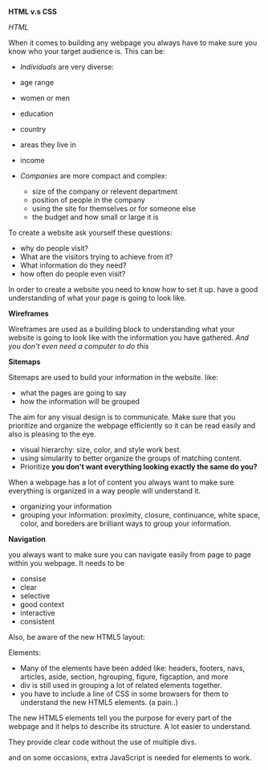**HTML v.s CSS**
 
 *HTML*
  
  When it comes to building any webpage you always have to make sure you know who your target audience is. This can be:

  - *Individuals* are very diverse:
   - age range
   - women or men
   - education
   - country
   - areas they live in
   - income

 - *Companies* are more compact and complex:
   - size of the company or relevent department
   - position of people in the company
   - using the site for themselves or for someone else
   - the budget and how small or large it is

To create a website ask yourself these questions:
  - why do people visit?
  - What are the visitors trying to achieve from it?
  - What information do they need?
  - how often do people even visit?
   
In order to create a website you need to know how to set it up. have a good understanding of what your page is going to look like.

**Wireframes**

Wireframes are used as a building block to understanding what your website is going to look like with the information you have gathered. *And you don't even need a computer to do this*
  
  **Sitemaps**

  Sitemaps are used to build your information in the website. like:
  - what the pages are going to say
  - how the information will be grouped

The aim for any visual design is to communicate. Make sure that you prioritize and organize the webpage efficiently so it can be read easily and also is pleasing to the eye.
 - visual hierarchy: size, color, and style work best.
 - using simularity to better organize the groups of matching content.
 - Prioritize  **you don't want everything looking exactly the same do you?**

When a webpage has a lot of content you always want to make sure everything is organized in a way people will understand it.
 - organizing your information
 - grouping your information: proximity, closure, continuance, white space, color, and boreders are brilliant ways to group your information.

 **Navigation**

 you always want to make sure you can navigate easily from page to page within you webpage. It needs to be
 - consise
 - clear
 - selective
 - good context
 - interactive
 - consistent

 Also, be aware of the new HTML5 layout:
  
  Elements:
   - Many of the elements have been added like: headers, footers, navs, articles, aside, section, hgrouping, figure, figcaption, and more
   - div is still used in grouping a lot of related elements together.
   - you have to include a line of CSS in some browsers for them to understand the new HTML5 elements. (a pain..)

   The new HTML5 elements tell you the purpose for every part of the webpage and it helps to describe its structure. A lot easier to understand.

   They provide clear code without the use of multiple divs.

   and on some occasions, extra JavaScript is needed for elements to work.
